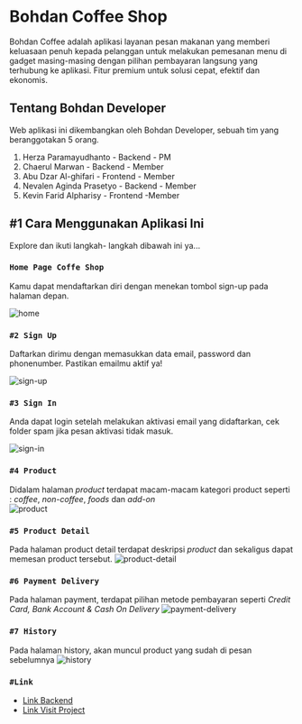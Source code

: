 # Bohdan Coffee Shop

Bohdan Coffee adalah aplikasi layanan pesan makanan yang memberi keluasaan penuh kepada pelanggan untuk melakukan pemesanan menu di gadget masing-masing dengan pilihan pembayaran langsung yang terhubung ke aplikasi. Fitur premium untuk solusi cepat, efektif dan ekonomis.


## Tentang Bohdan Developer

Web aplikasi ini dikembangkan oleh Bohdan Developer, sebuah tim yang beranggotakan 5 orang.
1. Herza Paramayudhanto - Backend - PM
2. Chaerul Marwan - Backend - Member 
3. Abu Dzar Al-ghifari - Frontend - Member  
4. Nevalen Aginda Prasetyo - Backend - Member
5. Kevin Farid Alpharisy - Frontend -Member
 
## #1 Cara Menggunakan Aplikasi Ini
Explore dan ikuti langkah- langkah dibawah ini ya...

### `Home Page Coffe Shop`
Kamu dapat mendaftarkan diri dengan menekan tombol sign-up pada halaman depan.

![home](https://user-images.githubusercontent.com/74039235/114306969-dc6adf80-9b07-11eb-9cb6-8eb88642b0ae.jpg)



### `#2 Sign Up`
Daftarkan dirimu dengan memasukkan data email, password dan phonenumber. Pastikan emailmu aktif ya!

![sign-up](https://user-images.githubusercontent.com/74039235/114306979-e4c31a80-9b07-11eb-844d-2811ada73f9c.jpg)



### `#3 Sign In`
Anda dapat login setelah melakukan aktivasi email yang didaftarkan, cek folder spam jika pesan aktivasi tidak masuk.

![sign-in](https://user-images.githubusercontent.com/74039235/114306973-e12f9380-9b07-11eb-997d-f60aec33fed8.jpg)


### `#4 Product `
Didalam halaman _product_ terdapat macam-macam kategori product seperti : _coffee_, _non-coffee_, _foods_ dan _add-on_  
![product](https://user-images.githubusercontent.com/68935056/117751646-abcdb100-b23f-11eb-92fc-38b0e18352bc.png)

### `#5 Product Detail `
Pada halaman product detail terdapat deskripsi _product_ dan sekaligus dapat memesan product tersebut. 
![product-detail](https://user-images.githubusercontent.com/68935056/117751659-aff9ce80-b23f-11eb-9093-9b6b6df4dc5d.png)

### `#6 Payment Delivery `
Pada halaman payment, terdapat pilihan metode pembayaran seperti _Credit Card, Bank Account & Cash On Delivery_
![payment-delivery](https://user-images.githubusercontent.com/68935056/117751666-b2f4bf00-b23f-11eb-8934-6f2b8c6d890a.png)

### `#7 History `
Pada halaman history, akan muncul product yang sudah di pesan sebelumnya
![history](https://user-images.githubusercontent.com/68935056/117752918-d456aa80-b241-11eb-95be-28b374c260d9.png)


### `#Link`
- [Link Backend](https://github.com/abudzr/coffee-shop-backend)
- [Link Visit Project](https://coffee-shop-bohdan.netlify.app/)
